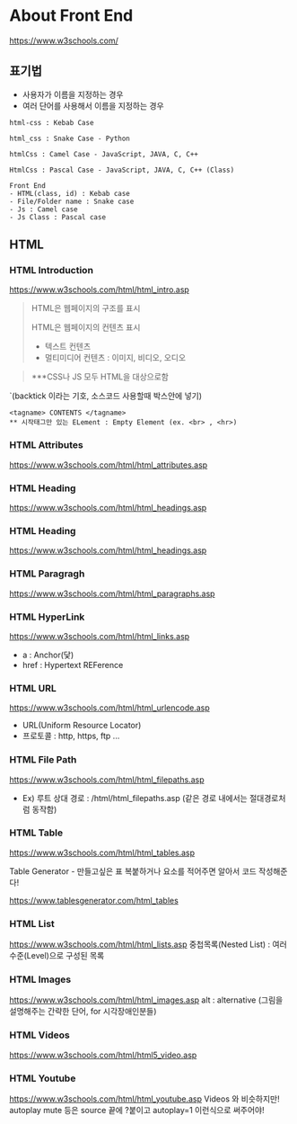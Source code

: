 
# About Front End
https://www.w3schools.com/

## 표기법
- 사용자가 이름을 지정하는 경우
- 여러 단어를 사용해서 이름을 지정하는 경우
```
html-css : Kebab Case

html_css : Snake Case - Python

htmlCss : Camel Case - JavaScript, JAVA, C, C++

HtmlCss : Pascal Case - JavaScript, JAVA, C, C++ (Class)

Front End
- HTML(class, id) : Kebab case
- File/Folder name : Snake case
- Js : Camel case
- Js Class : Pascal case
```

## HTML

### HTML Introduction 
https://www.w3schools.com/html/html_intro.asp

> HTML은 웹페이지의 구조를 표시
> 
> HTML은 웹페이지의 컨텐츠 표시 
>- 텍스트 컨텐츠
>- 멀티미디어 컨텐츠 : 이미지, 비디오, 오디오 

>***CSS나 JS 모두 HTML을 대상으로함

`(backtick 이라는 기호, 소스코드 사용할때 박스안에 넣기)

```
<tagname> CONTENTS </tagname>
** 시작태그만 있는 ELement : Empty Element (ex. <br> , <hr>)
```

### HTML Attributes

https://www.w3schools.com/html/html_attributes.asp



### HTML Heading
https://www.w3schools.com/html/html_headings.asp




### HTML Heading

https://www.w3schools.com/html/html_headings.asp




### HTML Paragragh

https://www.w3schools.com/html/html_paragraphs.asp



### HTML HyperLink

https://www.w3schools.com/html/html_links.asp
- a : Anchor(닻)
- href : Hypertext REFerence



### HTML URL

https://www.w3schools.com/html/html_urlencode.asp
- URL(Uniform Resource Locator)
- 프로토콜 : http, https, ftp ...



### HTML File Path

https://www.w3schools.com/html/html_filepaths.asp

- Ex) 루트 상대 경로 : /html/html_filepaths.asp (같은 경로 내에서는 절대경로처럼 동작함)



### HTML Table

https://www.w3schools.com/html/html_tables.asp

Table Generator - 만들고싶은 표 복붙하거나 요소를 적어주면 알아서 코드 작성해준다!

https://www.tablesgenerator.com/html_tables




### HTML List

https://www.w3schools.com/html/html_lists.asp
중첩목록(Nested List) : 여러 수준(Level)으로 구성된 목록



### HTML Images

https://www.w3schools.com/html/html_images.asp
alt : alternative (그림을 설명해주는 간략한 단어, for 시각장애인분들)



### HTML Videos

https://www.w3schools.com/html/html5_video.asp



### HTML Youtube

https://www.w3schools.com/html/html_youtube.asp
Videos 와 비슷하지만! autoplay mute 등은 source 끝에 ?붙이고 autoplay=1 이런식으로 써주어야!

